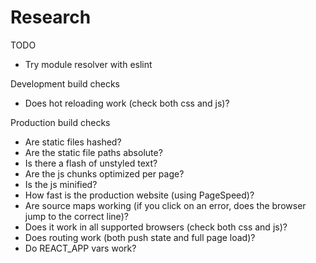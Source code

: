 # Research

TODO
- Try module resolver with eslint

Development build checks
- Does hot reloading work (check both css and js)?

Production build checks
- Are static files hashed?
- Are the static file paths absolute?
- Is there a flash of unstyled text?
- Are the js chunks optimized per page? 
- Is the js minified?
- How fast is the production website (using PageSpeed)?
- Are source maps working (if you click on an error, does the browser jump to the correct line)?
- Does it work in all supported browsers (check both css and js)?
- Does routing work (both push state and full page load)? 
- Do REACT_APP vars work?